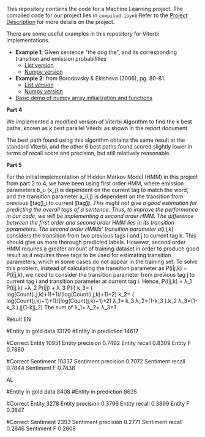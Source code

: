 This repository contains the code for a Machine Learning project. 
The compiled code for our project lies in `compiled.ipynb`
Refer to the [Project Description](Project.pdf) for more details on the project.

There are some useful examples in this repository for Viterbi implementations.
- **Example 1**: Given sentence "the dog the", and its corresponding transition and emission probabilities
  - [List version](vb_example1_list.py)
  - [Numpy version](vb_example1_np.py)
- **Example 2**: from Borodovsky & Ekisheva (2006), pg. 80-81.
  - [List version](vb_example2_list.py)
  - [Numpy version](vb_example2_np.py)
- [Basic demo of numpy array initialization and functions](numpy_demo.py)


**Part 4**

We implemented a modified version of Viterbi Algorithm to find the k best paths, known as k best parallel Viterbi as shown in the report document
 
 
The best path found using this algorithm obtains the same result at the standard Viterbi, and the other 6 best paths found scored slightly lower in terms of recall score and precision, but still relatively reasonable.

**Part 5**

For the initial implementation of Hidden Markov Model (HMM) in this project from part 2 to 4, we have been using first order HMM, where emission parameters b_u (x_j) is dependent on the current tag to match the word, and the transition parameter a_(i,j) is dependent on the transition from previous 〖tag〗_i to current 〖tag〗_j. This might not give a good estimation for predicting the overall tags of a sentence.  Thus, to improve the performance in our code, we will be implementing a second order HMM. The difference between the first order and second order HMM lies in its transition parameters. The second order HMMs’ transition parameter a_(i,j,k)  considers the transition from two previous tags i and j to current tag k.  This should give us more thorough predicted labels. 
However, second order HMM requires a greater amount of training dataset in order to produce good result as it requires three tags to be used for estimating transition parameters, which in some cases do not appear in the training set. To solve this problem, instead of calculating the transition parameter as P(i|j,k) = P(i|j,k), we need to consider the transition parameter from previous tag j to current tag i and  transition parameter at current tag i. Hence, P(i|j,k) = λ_1 P(i|j,k) +λ_2 P(i|j) + λ_3 P(i) 
k_3=  ( log⁡(Count(i,j,k)+1)+1)/(log⁡(Count(i,j,k)+1)+2)
k_2=  ( log⁡(Count(j,k)+1)+1)/(log⁡(Count(j,k)+1)+2)
λ_1= k_3
λ_2=(1-k_3 ).k_2
λ_3=(1-k_3 ).〖(1-k〗_2)
The sum of λ_1+ λ_2+ λ_3=1


Result
EN
	
#Entity in gold data	13179
#Entity in prediction	14617
	
#Correct Entity	10951
Entity  precision	0.7492
Entity  recall	0.8309
Entity  F	0.7880
	
#Correct Sentiment	10337
Sentiment  precision	0.7072
Sentiment  recall	0.7844
Sentiment  F	0.7438


AL
	
#Entity in gold data	8408
#Entity in prediction	8635
	
#Correct Entity	3278
Entity  precision	0.3796
Entity  recall	0.3899
Entity  F	0.3847
	
#Correct Sentiment	2393
Sentiment  precision	0.2771
Sentiment  recall	0.2846
Sentiment  F	0.2808

